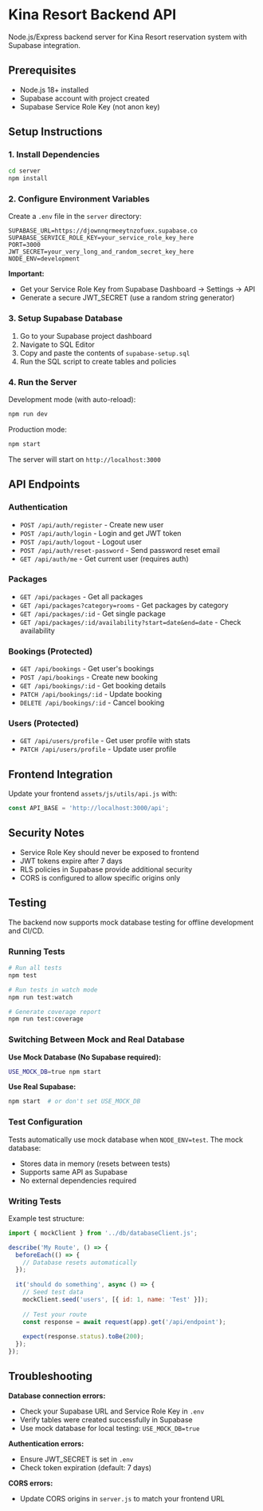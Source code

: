 # Kina Resort Backend API

Node.js/Express backend server for Kina Resort reservation system with Supabase integration.

## Prerequisites

- Node.js 18+ installed
- Supabase account with project created
- Supabase Service Role Key (not anon key)

## Setup Instructions

### 1. Install Dependencies

```bash
cd server
npm install
```

### 2. Configure Environment Variables

Create a `.env` file in the `server` directory:

```env
SUPABASE_URL=https://djownnqrmeeytnzofuex.supabase.co
SUPABASE_SERVICE_ROLE_KEY=your_service_role_key_here
PORT=3000
JWT_SECRET=your_very_long_and_random_secret_key_here
NODE_ENV=development
```

**Important:** 
- Get your Service Role Key from Supabase Dashboard → Settings → API
- Generate a secure JWT_SECRET (use a random string generator)

### 3. Setup Supabase Database

1. Go to your Supabase project dashboard
2. Navigate to SQL Editor
3. Copy and paste the contents of `supabase-setup.sql`
4. Run the SQL script to create tables and policies

### 4. Run the Server

Development mode (with auto-reload):
```bash
npm run dev
```

Production mode:
```bash
npm start
```

The server will start on `http://localhost:3000`

## API Endpoints

### Authentication
- `POST /api/auth/register` - Create new user
- `POST /api/auth/login` - Login and get JWT token
- `POST /api/auth/logout` - Logout user
- `POST /api/auth/reset-password` - Send password reset email
- `GET /api/auth/me` - Get current user (requires auth)

### Packages
- `GET /api/packages` - Get all packages
- `GET /api/packages?category=rooms` - Get packages by category
- `GET /api/packages/:id` - Get single package
- `GET /api/packages/:id/availability?start=date&end=date` - Check availability

### Bookings (Protected)
- `GET /api/bookings` - Get user's bookings
- `POST /api/bookings` - Create new booking
- `GET /api/bookings/:id` - Get booking details
- `PATCH /api/bookings/:id` - Update booking
- `DELETE /api/bookings/:id` - Cancel booking

### Users (Protected)
- `GET /api/users/profile` - Get user profile with stats
- `PATCH /api/users/profile` - Update user profile

## Frontend Integration

Update your frontend `assets/js/utils/api.js` with:
```javascript
const API_BASE = 'http://localhost:3000/api';
```

## Security Notes

- Service Role Key should never be exposed to frontend
- JWT tokens expire after 7 days
- RLS policies in Supabase provide additional security
- CORS is configured to allow specific origins only

## Testing

The backend now supports mock database testing for offline development and CI/CD.

### Running Tests

```bash
# Run all tests
npm test

# Run tests in watch mode
npm run test:watch

# Generate coverage report
npm run test:coverage
```

### Switching Between Mock and Real Database

**Use Mock Database (No Supabase required):**
```bash
USE_MOCK_DB=true npm start
```

**Use Real Supabase:**
```bash
npm start  # or don't set USE_MOCK_DB
```

### Test Configuration

Tests automatically use mock database when `NODE_ENV=test`. The mock database:
- Stores data in memory (resets between tests)
- Supports same API as Supabase
- No external dependencies required

### Writing Tests

Example test structure:
```javascript
import { mockClient } from '../db/databaseClient.js';

describe('My Route', () => {
  beforeEach(() => {
    // Database resets automatically
  });
  
  it('should do something', async () => {
    // Seed test data
    mockClient.seed('users', [{ id: 1, name: 'Test' }]);
    
    // Test your route
    const response = await request(app).get('/api/endpoint');
    
    expect(response.status).toBe(200);
  });
});
```

## Troubleshooting

**Database connection errors:**
- Check your Supabase URL and Service Role Key in `.env`
- Verify tables were created successfully in Supabase
- Use mock database for local testing: `USE_MOCK_DB=true`

**Authentication errors:**
- Ensure JWT_SECRET is set in `.env`
- Check token expiration (default: 7 days)

**CORS errors:**
- Update CORS origins in `server.js` to match your frontend URL





